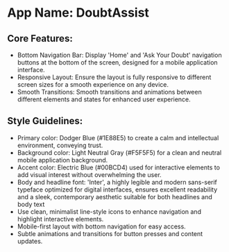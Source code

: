 # **App Name**: DoubtAssist

## Core Features:

- Bottom Navigation Bar: Display 'Home' and 'Ask Your Doubt' navigation buttons at the bottom of the screen, designed for a mobile application interface.
- Responsive Layout: Ensure the layout is fully responsive to different screen sizes for a smooth experience on any device.
- Smooth Transitions: Smooth transitions and animations between different elements and states for enhanced user experience.

## Style Guidelines:

- Primary color: Dodger Blue (#1E88E5) to create a calm and intellectual environment, conveying trust.
- Background color: Light Neutral Gray (#F5F5F5) for a clean and neutral mobile application background.
- Accent color: Electric Blue (#00BCD4) used for interactive elements to add visual interest without overwhelming the user.
- Body and headline font: 'Inter', a highly legible and modern sans-serif typeface optimized for digital interfaces, ensures excellent readability and a sleek, contemporary aesthetic suitable for both headlines and body text
- Use clean, minimalist line-style icons to enhance navigation and highlight interactive elements.
- Mobile-first layout with bottom navigation for easy access.
- Subtle animations and transitions for button presses and content updates.